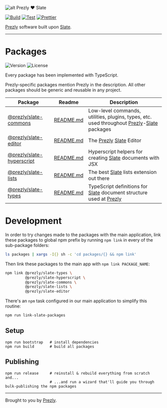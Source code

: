 ![alt Prezly ❤️ Slate](https://cdn.uc.assets.prezly.com/b9c8de97-cc75-4780-baa0-c9d9ac4c7c09/prezly-slate.png)

[![Build](https://github.com/prezly/slate/actions/workflows/build.yml/badge.svg)](https://github.com/prezly/slate/actions/workflows/build.yml)
[![Test](https://github.com/prezly/slate/actions/workflows/test.yml/badge.svg)](https://github.com/prezly/slate/actions/workflows/test.yml)
[![Prettier](https://github.com/prezly/slate/actions/workflows/prettier.yml/badge.svg)](https://github.com/prezly/slate/actions/workflows/prettier.yml)

[Prezly](https://www.prezly.com/?utm_source=github&utm_campaign=@prezly/slate) software built upon [Slate](http://slatejs.org/).

---

# Packages

![Version](https://img.shields.io/npm/v/@prezly/slate-commons)
![License](https://img.shields.io/npm/l/@prezly/slate-commons)

Every package has been implemented with TypeScript.

Prezly-specific packages mention Prezly in the description. All other packages should be generic and reusable in any project.

| Package                                                                              | Readme                                            | Description                                                                                                                                                                                   |
| ------------------------------------------------------------------------------------ | ------------------------------------------------- | --------------------------------------------------------------------------------------------------------------------------------------------------------------------------------------------- |
| [@prezly/slate-commons](https://www.npmjs.com/package/@prezly/slate-commons)         | [README.md](packages/slate-commons/README.md)     | Low-level commands, utilities, plugins, types, etc. used throughout [Prezly](https://www.prezly.com/?utm_source=github&utm_campaign=@prezly/slate)-[Slate](https://www.slatejs.org/) packages |
| [@prezly/slate-editor](https://www.npmjs.com/package/@prezly/slate-editor)           | [README.md](packages/slate-editor/README.md)      | The [Prezly](https://www.prezly.com/?utm_source=github&utm_campaign=@prezly/slate-editor) [Slate](https://www.slatejs.org/) Editor                                                            |
| [@prezly/slate-hyperscript](https://www.npmjs.com/package/@prezly/slate-hyperscript) | [README.md](packages/slate-hyperscript/README.md) | Hyperscript helpers for creating [Slate](https://www.slatejs.org/) documents with JSX                                                                                                         |
| [@prezly/slate-lists](https://www.npmjs.com/package/@prezly/slate-lists)             | [README.md](packages/slate-lists/README.md)       | The best [Slate](https://www.slatejs.org/) lists extension out there                                                                                                                          |
| [@prezly/slate-types](https://www.npmjs.com/package/@prezly/slate-types)             | [README.md](packages/slate-types/README.md)       | TypeScript definitions for [Slate](https://www.slatejs.org/) document structure used at [Prezly](https://www.prezly.com/?utm_source=github&utm_campaign=@prezly/slate)                        |

# Development

In order to try changes made to the packages with the main application, 
link these packages to global npm prefix by running `npm link` in every of the sub-package folders:

```sh
ls packages | xargs -I{} sh -c 'cd packages/{} && npm link'
```

Then link these packages to the main app with `npm link PACKAGE_NAME`:

```sh
npm link @prezly/slate-types \
         @prezly/slate-hyperscript \
         @prezly/slate-commons \
         @prezly/slate-lists \
         @prezly/slate-editor
```

There's an `npm` task configured in our main application to simplify this routine:

```sh
npm run link-slate-packages
```

## Setup

```Shell
npm run bootstrap   # install dependencies
npm run build       # build all packages
```

## Publishing

```Shell
npm run release     # reinstall & rebuild everything from scratch and...
                    # ...and run a wizard that'll guide you through bulk-publishing the npm packages
```

---

Brought to you by [Prezly](https://www.prezly.com/?utm_source=github&utm_campaign=@prezly/slate).
